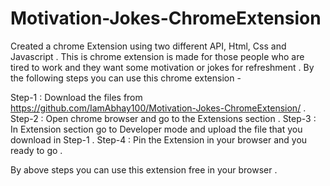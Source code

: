 # Motivation-Jokes-ChromeExtension
Created a chrome Extension using two different API, Html, Css and Javascript .
This is chrome extension is made for those people who are tired to work and they want some motivation or jokes for refreshment .
By the following steps you can use this chrome extension -

Step-1 : Download the files from https://github.com/IamAbhay100/Motivation-Jokes-ChromeExtension/ .
Step-2 : Open chrome browser and go to the Extensions section .
Step-3 : In Extension section go to Developer mode and upload the file that you download in Step-1 .
Step-4 : Pin the Extension in your browser and you ready to go .

By above steps you can use this extension free in your browser .

